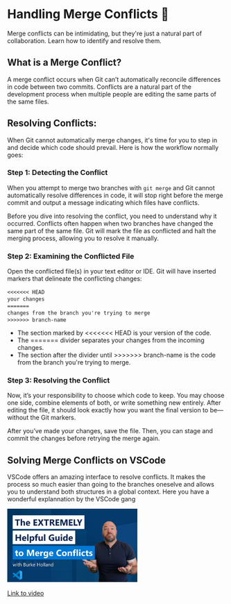 # Handling Merge Conflicts 🚧

Merge conflicts can be intimidating, but they're just a natural part of collaboration. Learn how to identify and resolve them.

## What is a Merge Conflict?

A merge conflict occurs when Git can’t automatically reconcile differences in code between two commits. Conflicts are a natural part of the development process when multiple people are editing the same parts of the same files.

## Resolving Conflicts:

When Git cannot automatically merge changes, it's time for you to step in and decide which code should prevail. Here is how the workflow normally goes:

### Step 1: Detecting the Conflict

When you attempt to merge two branches with `git merge` and Git cannot automatically resolve differences in code, it will stop right before the merge commit and output a message indicating which files have conflicts.

Before you dive into resolving the conflict, you need to understand why it occurred. Conflicts often happen when two branches have changed the same part of the same file. Git will mark the file as conflicted and halt the merging process, allowing you to resolve it manually.

### Step 2: Examining the Conflicted File

Open the conflicted file(s) in your text editor or IDE. Git will have inserted markers that delineate the conflicting changes:

    <<<<<<< HEAD
    your changes
    =======
    changes from the branch you're trying to merge
    >>>>>>> branch-name

- The section marked by <<<<<<< HEAD is your version of the code.
- The ======= divider separates your changes from the incoming changes.
- The section after the divider until >>>>>>> branch-name is the code from the branch you're trying to merge.

### Step 3: Resolving the Conflict

Now, it’s your responsibility to choose which code to keep. You may choose one side, combine elements of both, or write something new entirely. After editing the file, it should look exactly how you want the final version to be—without the Git markers.

After you’ve made your changes, save the file. Then, you can stage and commit the changes before retrying the merge again. 

## Solving Merge Conflicts on VSCode

VSCode offers an amazing interface to resolve conflicts. It makes the process so much easier than going to the branches oneselve and allows you to understand both structures in a global context. Here you have a wonderful explannation by the VSCode gang

<img src="../images/HosPml1qkrghd.jpg" alt="" width="300" height="auto">

[Link to video](https://www.youtube.com/watch?v=HosPml1qkrg)